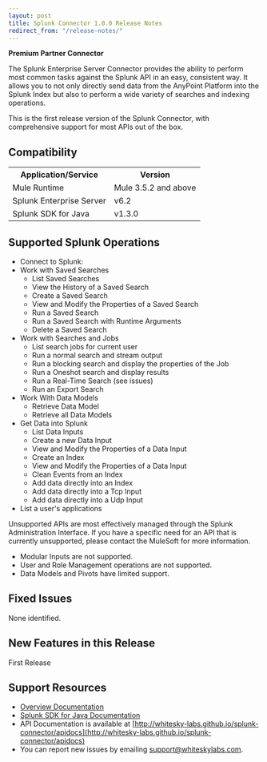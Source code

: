 ```yaml
---
layout: post
title: Splunk Connector 1.0.0 Release Notes
redirect_from: "/release-notes/"
---
```



**Premium Partner Connector**

The Splunk Enterprise Server Connector provides the ability to perform most common tasks against the Splunk API in an easy, consistent way. It allows you to not only directly send data from the AnyPoint Platform into the Splunk Index but also to perform a wide variety of searches and indexing operations.

This is the first release version of the Splunk Connector, with comprehensive support for most APIs out of the box.

## Compatibility

<table>
    <tr>
        <th>Application/Service</th>
        <th>Version</th>
    </tr>
    <tr>
        <td>Mule Runtime</td>
        <td>Mule 3.5.2 and above</td>
    </tr>
    <tr>
        <td>Splunk Enterprise Server</td>
        <td>v6.2</td>
    </tr>
    <tr>
        <td>Splunk SDK for Java</td>
        <td>v1.3.0</td>
    </tr>
</table>

## Supported Splunk Operations

* Connect to Splunk:
* Work with Saved Searches
  * List Saved Searches
  * View the History of a Saved Search
  * Create a Saved Search
  * View and Modify the Properties of a Saved Search
  * Run a Saved Search
  * Run a Saved Search with Runtime Arguments
  * Delete a Saved Search
* Work with Searches and Jobs
  * List search jobs for current user
  * Run a normal search and stream output
  * Run a blocking search and display the properties of the Job
  * Run a Oneshot search and display results
  * Run a Real-Time Search (see issues)
  * Run an Export Search
* Work With Data Models
  * Retrieve Data Model
  * Retrieve all Data Models
* Get Data into Splunk
  * List Data Inputs
  * Create a new Data Input
  * View and Modify the Properties of a Data Input
  * Create an Index
  * View and Modify the Properties of a Data Input
  * Clean Events from an Index
  * Add data directly into an Index
  * Add data directly into a Tcp Input
  * Add data directly into a Udp Input
* List a user's applications


Unsupported APIs are most effectively managed through the Splunk Administration Interface. If you have a specific need for an API that is currently unsupported, please contact the MuleSoft for more information.

* Modular Inputs are not supported.
* User and Role Management operations are not supported.
* Data Models and Pivots have limited support.

## Fixed Issues

None identified.

## New Features in this Release

First Release

## Support Resources

* [Overview Documentation](http://whitesky-labs.github.io/splunk-connector/2015/01/22/splunk-connector/)
* [Splunk SDK for Java Documentation](http://dev.splunk.com/view/java-sdk/SP-CAAAEFH)
* API Documentation is available at [http://whitesky-labs.github.io/splunk-connector/apidocs](http://whitesky-labs.github.io/splunk-connector/apidocs)
* You can report new issues by emailing [support@whiteskylabs.com](mailto:support@whiteskylabs.com).
